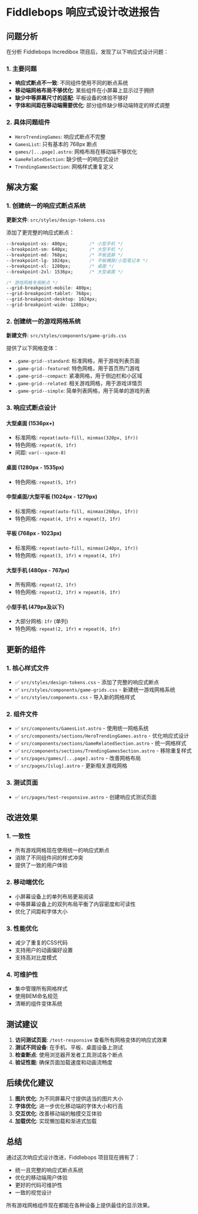 # Fiddlebops 响应式设计改进报告

## 问题分析

在分析 Fiddlebops Incredibox 项目后，发现了以下响应式设计问题：

### 1. 主要问题
- **响应式断点不一致**: 不同组件使用不同的断点系统
- **移动端网格布局不够优化**: 某些组件在小屏幕上显示过于拥挤
- **缺少中等屏幕尺寸的适配**: 平板设备的体验不够好
- **字体和间距在移动端需要优化**: 部分组件缺少移动端特定的样式调整

### 2. 具体问题组件
- `HeroTrendingGames`: 响应式断点不完整
- `GamesList`: 只有基本的 768px 断点
- `games/[...page].astro`: 网格布局在移动端不够优化
- `GameRelatedSection`: 缺少统一的响应式设计
- `TrendingGamesSection`: 网格样式重复定义

## 解决方案

### 1. 创建统一的响应式断点系统

**更新文件**: `src/styles/design-tokens.css`

添加了更完整的响应式断点：
```css
--breakpoint-xs: 480px;        /* 小型手机 */
--breakpoint-sm: 640px;        /* 大型手机 */
--breakpoint-md: 768px;        /* 平板竖屏 */
--breakpoint-lg: 1024px;       /* 平板横屏/小型笔记本 */
--breakpoint-xl: 1280px;       /* 桌面 */
--breakpoint-2xl: 1536px;      /* 大型桌面 */

/* 游戏网格专用断点 */
--grid-breakpoint-mobile: 480px;
--grid-breakpoint-tablet: 768px;
--grid-breakpoint-desktop: 1024px;
--grid-breakpoint-wide: 1280px;
```

### 2. 创建统一的游戏网格系统

**新建文件**: `src/styles/components/game-grids.css`

提供了以下网格变体：
- `.game-grid--standard`: 标准网格，用于游戏列表页面
- `.game-grid--featured`: 特色网格，用于首页热门游戏
- `.game-grid--compact`: 紧凑网格，用于侧边栏和小区域
- `.game-grid--related`: 相关游戏网格，用于游戏详情页
- `.game-grid--simple`: 简单列表网格，用于简单的游戏列表

### 3. 响应式断点设计

#### 大型桌面 (1536px+)
- 标准网格: `repeat(auto-fill, minmax(320px, 1fr))`
- 特色网格: `repeat(6, 1fr)`
- 间距: `var(--space-8)`

#### 桌面 (1280px - 1535px)
- 特色网格: `repeat(5, 1fr)`

#### 中型桌面/大型平板 (1024px - 1279px)
- 标准网格: `repeat(auto-fill, minmax(260px, 1fr))`
- 特色网格: `repeat(4, 1fr)` × `repeat(3, 1fr)`

#### 平板 (768px - 1023px)
- 标准网格: `repeat(auto-fill, minmax(240px, 1fr))`
- 特色网格: `repeat(3, 1fr)` × `repeat(4, 1fr)`

#### 大型手机 (480px - 767px)
- 所有网格: `repeat(2, 1fr)`
- 特色网格: `repeat(2, 1fr)` × `repeat(6, 1fr)`

#### 小型手机 (479px及以下)
- 大部分网格: `1fr` (单列)
- 特色网格: `repeat(2, 1fr)` × `repeat(6, 1fr)`

## 更新的组件

### 1. 核心样式文件
- ✅ `src/styles/design-tokens.css` - 添加了完整的响应式断点
- ✅ `src/styles/components/game-grids.css` - 新建统一游戏网格系统
- ✅ `src/styles/components.css` - 导入新的网格样式

### 2. 组件文件
- ✅ `src/components/GamesList.astro` - 使用统一网格系统
- ✅ `src/components/sections/HeroTrendingGames.astro` - 优化响应式设计
- ✅ `src/components/sections/GameRelatedSection.astro` - 统一网格样式
- ✅ `src/components/sections/TrendingGamesSection.astro` - 移除重复样式
- ✅ `src/pages/games/[...page].astro` - 改善网格布局
- ✅ `src/pages/[slug].astro` - 更新相关游戏网格

### 3. 测试页面
- ✅ `src/pages/test-responsive.astro` - 创建响应式测试页面

## 改进效果

### 1. 一致性
- 所有游戏网格现在使用统一的响应式断点
- 消除了不同组件间的样式冲突
- 提供了一致的用户体验

### 2. 移动端优化
- 小屏幕设备上的单列布局更易阅读
- 中等屏幕设备上的双列布局平衡了内容密度和可读性
- 优化了间距和字体大小

### 3. 性能优化
- 减少了重复的CSS代码
- 支持用户的动画偏好设置
- 支持高对比度模式

### 4. 可维护性
- 集中管理所有网格样式
- 使用BEM命名规范
- 清晰的组件变体系统

## 测试建议

1. **访问测试页面**: `/test-responsive` 查看所有网格变体的响应式效果
2. **测试不同设备**: 在手机、平板、桌面设备上测试
3. **检查断点**: 使用浏览器开发者工具测试各个断点
4. **验证性能**: 确保页面加载速度和动画流畅度

## 后续优化建议

1. **图片优化**: 为不同屏幕尺寸提供适当的图片大小
2. **字体优化**: 进一步优化移动端的字体大小和行高
3. **交互优化**: 改善移动端的触摸交互体验
4. **加载优化**: 实现懒加载和渐进式加载

## 总结

通过这次响应式设计改进，Fiddlebops 项目现在拥有了：
- 统一且完整的响应式断点系统
- 优化的移动端用户体验
- 更好的代码可维护性
- 一致的视觉设计

所有游戏网格组件现在都能在各种设备上提供最佳的显示效果。
